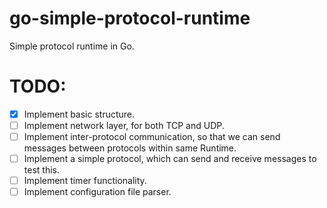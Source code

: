 # go-simple-protocol-runtime
Simple protocol runtime in Go.

# TODO:

- [x] Implement basic structure.
- [ ] Implement network layer, for both TCP and UDP.
- [ ] Implement inter-protocol communication, so that we can send messages between protocols within same Runtime.
- [ ] Implement a simple protocol, which can send and receive messages to test this.
- [ ] Implement timer functionality.
- [ ] Implement configuration file parser.